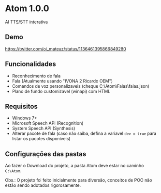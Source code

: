 # Atom 1.0.0
AI TTS/STT interativa

## Demo
https://twitter.com/oi_mateuz/status/1136461395866849280

## Funcionalidades
* Reconhecimento de fala
* Fala (Atualmente usando "IVONA 2 Ricardo OEM")
* Comandos de voz personalizaveis (cheque C:\Atom\Falas\falas.json)
* Plano de fundo customizavel (winapi) com HTML

## Requisitos
* Windows 7+
* Microsoft Speech API (Recognition)
* System Speech API (Synthesis)
* Alterar pacote de fala (caso não saiba, defina a variavel ```dev = true``` para listar os pacotes disponíveis)

## Configurações das pastas
Ao fazer o Download do projeto, a pasta Atom deve estar no caminho ```C:\Atom```.

Obs.: O projeto foi feito inicialmente para diversão, conceitos de POO não estão sendo adotados rigorosamente.

